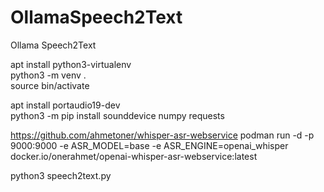 # OllamaSpeech2Text
Ollama Speech2Text

apt install python3-virtualenv  
python3 -m venv .  
source bin/activate

apt install portaudio19-dev  
python3 -m pip install sounddevice numpy requests  

https://github.com/ahmetoner/whisper-asr-webservice
podman run -d -p 9000:9000 -e ASR_MODEL=base -e ASR_ENGINE=openai_whisper docker.io/onerahmet/openai-whisper-asr-webservice:latest

python3 speech2text.py  
